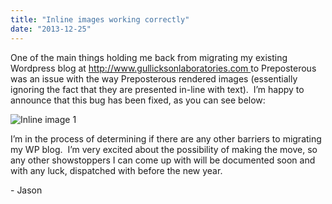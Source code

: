 ```yaml
---
title: "Inline images working correctly"
date: "2013-12-25"
---
```


<div class="content">
<p>One of the main things holding me back from migrating my existing Wordpress
blog at <a href="http://www.gullicksonlaboratories.com" target="_blank"> http://www.gullicksonlaboratories.com
</a> to Preposterous was an issue with the
way Preposterous rendered images (essentially ignoring the fact that they are
presented in-line with text).  I’m happy to announce that this bug has been
fixed, as you can see below:</p>
<p><img alt="Inline image 1" src="/preposterous/assets/143-tesla-roadster-01.jpg"/></p>
<p>I’m in the process of determining if there are any other barriers to migrating
my WP blog.  I’m very excited about the possibility of making the move, so any
other showstoppers I can come up with will be documented soon and with any
luck, dispatched with before the new year.</p>
<p>- Jason</p>
</div>
